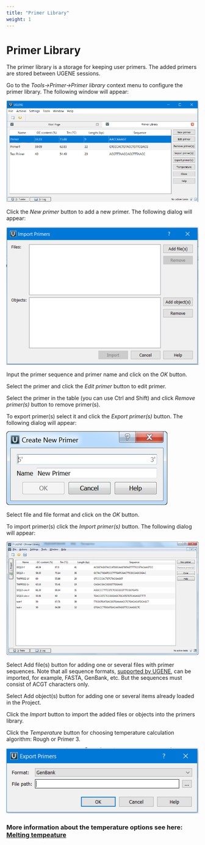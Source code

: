 ```yaml
---
title: "Primer Library"
weight: 1
---
```



# Primer Library

The primer library is a storage for keeping user primers. The added primers are stored between UGENE sessions.

Go to the _Tools->Primer->Primer library_ context menu to configure the primer library. The following window will appear:


![](/images/65930783/94076958.png)

Click the _New primer_ button to add a new primer. The following dialog will appear:


![](/images/65930783/94076959.png)

Input the primer sequence and primer name and click on the _OK_ button.

Select the primer and click the _Edit primer_ button to edit primer.

Select the primer in the table (you can use Ctrl and Shift) and click _Remove primer(s)_ button to remove primer(s).

To export primer(s) select it and click the _Export primer(s)_ button. The following dialog will appear:


![](/images/65930783/65930784.png)

Select file and file format and click on the _OK_ button.

To import primer(s) click the _Import primer(s)_ button. The following dialog will appear:


![](/images/65930783/65930785.png)

 Select Add file(s) button for adding one or several files with primer sequences. Note that all sequence formats, [supported by UGENE](Appendix-A.supported-file-formats.md), can be imported, for example, FASTA, GenBank, etc. But the sequences must consist of ACGT characters only.

Select Add object(s) button for adding one or several items already loaded in the Project.

Click the _Import_ button to import the added files or objects  into the primers library.

Click the _Temperature_ button for choosing temperature calculation algorithm: Rough or Primer 3.


![](/images/65930783/94076961.png)

### More information about the temperature options see here:  [Melting tempeature](melting-tempeature.md)
